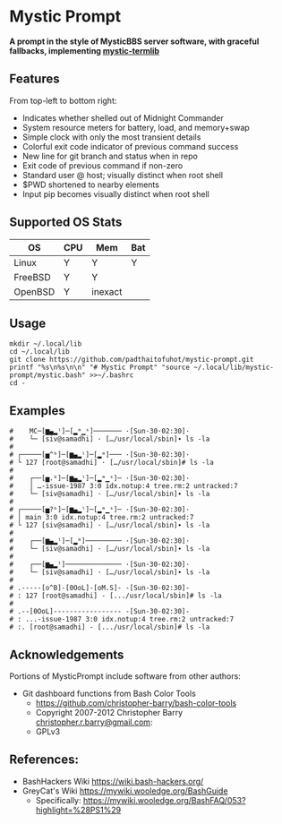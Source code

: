 # Mystic Prompt
**A prompt in the style of MysticBBS server software, with graceful fallbacks, implementing [mystic-termlib](https://github.com/padthaitofuhot/mystic-termlib)**

## Features
From top-left to bottom right:
* Indicates whether shelled out of Midnight Commander
* System resource meters for battery, load, and memory+swap
* Simple clock with only the most transient details
* Colorful exit code indicator of previous command success
* New line for git branch and status when in repo
* Exit code of previous command if non-zero
* Standard user @ host; visually distinct when root shell
* $PWD shortened to nearby elements
* Input pip becomes visually distinct when root shell

## Supported OS Stats
| OS       | CPU | Mem     | Bat | 
|----------|-----|---------|-----|
| Linux    | Y   | Y       | Y   |
| FreeBSD  | Y   | Y       |     |
| OpenBSD  | Y   | inexact |     |

## Usage
```shell
mkdir ~/.local/lib
cd ~/.local/lib
git clone https://github.com/padthaitofuhot/mystic-prompt.git
printf "%s\n%s\n\n" "# Mystic Prompt" "source ~/.local/lib/mystic-prompt/mystic.bash" >>~/.bashrc
cd -
```

## Examples
```shell
#    MC─[▆▄▂ˡ]─[▂ᵐ▁ˢ]─────── ·[Sun·30·02:30]·
#    └─ [siv@samadhi] · […/usr/local/sbin]∙ ls -la
#
# ┌─────[▅^ᵇ]─[▆▄▂ˡ]─[▂ᵐ]─── ·[Sun·30·02:30]·
# └ 127 [root@samadhi] · […/usr/local/sbin]# ls -la
#
#    ┌──[▅.ᵇ]─[▆▄▂ˡ]─[▂ᵐ▁ˢ]─ ·[Sun·30·02:30]·
#    │ …-issue-1987 3:0 idx.notup:4 tree.rm:2 untracked:7
#    └─ [siv@samadhi] · […/usr/local/sbin]∙ ls -la
#
# ┌─────[▅?ᵇ]─[▆▄▂ˡ]─[▂ᵐ▁ˢ]─ ·[Sun·30·02:30]·
# │ main 3:0 idx.notup:4 tree.rm:2 untracked:7
# └ 127 [siv@samadhi] · […/usr/local/sbin]∙ ls -la
#
#    ┌──[▆▄▂ˡ]─[▂ᵐ]───────── ·[Sun·30·02:30]·
#    └─ [siv@samadhi] · […/usr/local/sbin]∙ ls -la
#
#    ┌──[▆▄▂ˡ]────────────── ·[Sun·30·02:30]·
#    └─ [siv@samadhi] · […/usr/local/sbin]∙ ls -la
#
# .-----[o^B]-[0OoL]-[oM.S]- -[Sun-30-02:30]-
# : 127 [root@samadhi] - [.../usr/local/sbin]# ls -la
#
# .--[0OoL]----------------- -[Sun-30-02:30]-
# : ...-issue-1987 3:0 idx.notup:4 tree.rm:2 untracked:7
# :. [root@samadhi] - [.../usr/local/sbin]# ls -la
```

## Acknowledgements
Portions of MysticPrompt include software from other authors:
* Git dashboard functions from Bash Color Tools
  * https://github.com/christopher-barry/bash-color-tools
  * Copyright 2007-2012 Christopher Barry <christopher.r.barry@gmail.com>:
  * GPLv3

## References:
* BashHackers Wiki https://wiki.bash-hackers.org/
* GreyCat's Wiki https://mywiki.wooledge.org/BashGuide
  * Specifically: https://mywiki.wooledge.org/BashFAQ/053?highlight=%28PS1%29
